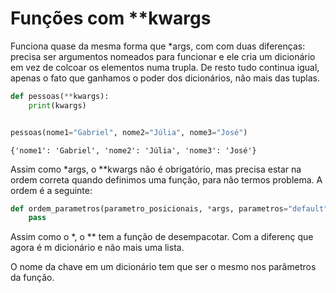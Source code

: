 # Funções com **kwargs

Funciona quase da mesma forma que *args, com com duas diferenças: precisa ser argumentos nomeados para funcionar e ele cria um dicionário em vez de colcoar os 
elementos numa trupla. De resto tudo continua igual, apenas o fato que ganhamos o poder dos dicionários, não mais das tuplas.

```Python
def pessoas(**kwargs):
    print(kwargs)


pessoas(nome1="Gabriel", nome2="Júlia", nome3="José")
```

```Pyhton
{'nome1': 'Gabriel', 'nome2': 'Júlia', 'nome3': 'José'}
```

Assim como *args, o **kwargs não é obrigatório, mas precisa estar na ordem correta quando definimos uma função, para não termos problema. A ordem é a seguinte:

```Python
def ordem_parametros(parametro_posicionais, *args, parametros="default", **kwargs):
    pass


```

Assim como o *, o ** tem a função de desempacotar. Com a diferenç que agora é m dicionário e não mais uma lista. 

O nome da chave em um dicionário tem que ser o mesmo nos parâmetros da função.
